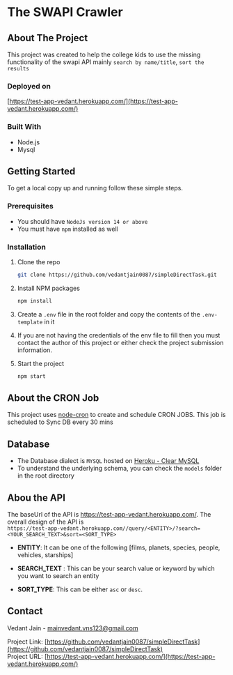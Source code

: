 # The SWAPI Crawler
## About The Project
This project was created to help the college kids to use the missing functionality of the swapi API mainly
`search by name/title`, `sort the results`

### Deployed on
[https://test-app-vedant.herokuapp.com/](https://test-app-vedant.herokuapp.com/)

### Built With

* Node.js
* Mysql

<!-- GETTING STARTED -->
## Getting Started

To get a local copy up and running follow these simple steps.

### Prerequisites

* You should have `NodeJs version 14 or above`
* You must have `npm` installed as well

### Installation

1. Clone the repo
   ```sh
   git clone https://github.com/vedantjain0087/simpleDirectTask.git
   ```
2. Install NPM packages
   ```sh
   npm install
   ```
3. Create a `.env` file in the root folder and copy the contents of the `.env-template` in it

4. If you are not having the credentials of the env file to fill then you must contact the author of this project or either check the project submission information.

5. Start the project
    ```sh
    npm start
    ```
<!-- USAGE EXAMPLES -->
## About the CRON Job
This project uses [node-cron](https://www.npmjs.com/package/node-cron) to create and schedule CRON JOBS. This job is scheduled to Sync DB every 30 mins

<!-- ROADMAP -->
## Database

* The Database dialect is `MYSQL` hosted on [Heroku - Clear MySQL](https://devcenter.heroku.com/articles/cleardb)
* To understand the underlying schema, you can check the `models` folder in the root directory

<!-- CONTRIBUTING -->
## Abou the API

The baseUrl of the API is https://test-app-vedant.herokuapp.com/. The overall design of the API is
<br>
`https://test-app-vedant.herokuapp.com//query/<ENTITY>/?search=<YOUR_SEARCH_TEXT>&sort=<SORT_TYPE>`

* **ENTITY**: It can be one of the following [films, planets, species, people, vehicles, starships]

* **SEARCH_TEXT** : This can be your search value or keyword by which you want to search an entity

* **SORT_TYPE**: This can be either `asc` or `desc`.

<!-- CONTACT -->
## Contact

Vedant Jain - mainvedant.vns123@gmail.com

Project Link: [https://github.com/vedantjain0087/simpleDirectTask](https://github.com/vedantjain0087/simpleDirectTask)
<br>
Project URL: [https://test-app-vedant.herokuapp.com/](https://test-app-vedant.herokuapp.com/)